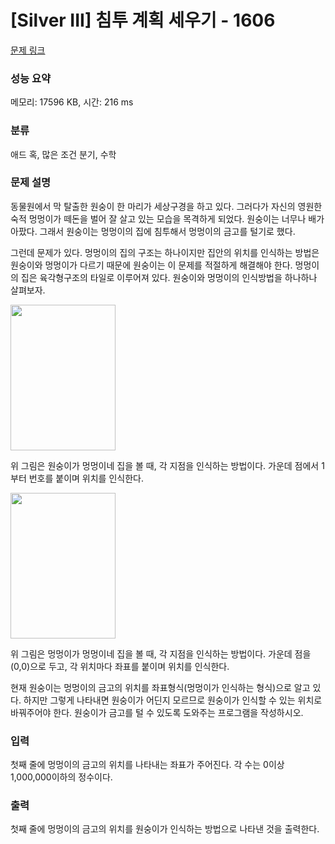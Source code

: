 # [Silver III] 침투 계획 세우기 - 1606 

[문제 링크](https://www.acmicpc.net/problem/1606) 

### 성능 요약

메모리: 17596 KB, 시간: 216 ms

### 분류

애드 혹, 많은 조건 분기, 수학

### 문제 설명

<p>동물원에서 막 탈출한 원숭이 한 마리가 세상구경을 하고 있다. 그러다가 자신의 영원한 숙적 멍멍이가 떼돈을 벌어 잘 살고 있는 모습을 목격하게 되었다. 원숭이는 너무나 배가 아팠다. 그래서 원숭이는 멍멍이의 집에 침투해서 멍멍이의 금고를 털기로 했다.</p>
<p>그런데 문제가 있다. 멍멍이의 집의 구조는 하나이지만 집안의 위치를 인식하는 방법은 원숭이와 멍멍이가 다르기 때문에 원숭이는 이 문제를 적절하게 해결해야 한다. 멍멍이의 집은 육각형구조의 타일로 이루어져 있다. 원숭이와 멍멍이의 인식방법을 하나하나 살펴보자.</p>
<p><img width="168" height="233" alt="" src="https://www.acmicpc.net/upload/201004/won1.png"></p>
<p>위 그림은 원숭이가 멍멍이네 집을 볼 때, 각 지점을 인식하는 방법이다. 가운데 점에서 1부터 번호를 붙이며 위치를 인식한다.</p>
<p><img width="168" height="233" alt="" src="https://www.acmicpc.net/upload/201004/won2.png"></p>
<p>위 그림은 멍멍이가 멍멍이네 집을 볼 때, 각 지점을 인식하는 방법이다. 가운데 점을 (0,0)으로 두고, 각 위치마다 좌표를 붙이며 위치를 인식한다.</p>
<p>현재 원숭이는 멍멍이의 금고의 위치를 좌표형식(멍멍이가 인식하는 형식)으로 알고 있다. 하지만 그렇게 나타내면 원숭이가 어딘지 모르므로 원숭이가 인식할 수 있는 위치로 바꿔주어야 한다. 원숭이가 금고를 털 수 있도록 도와주는 프로그램을 작성하시오.</p>

### 입력 

 <p>첫째 줄에 멍멍이의 금고의 위치를 나타내는 좌표가 주어진다. 각 수는 0이상 1,000,000이하의 정수이다.</p>

### 출력 

 <p>첫째 줄에 멍멍이의 금고의 위치를 원숭이가 인식하는 방법으로 나타낸 것을 출력한다.</p>

